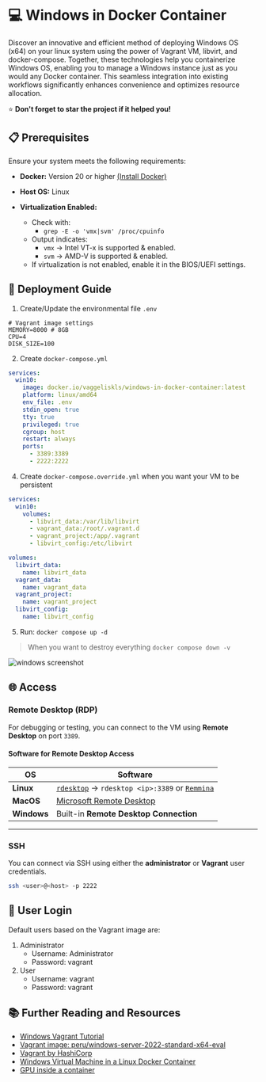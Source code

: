 # 💻 Windows in Docker Container
Discover an innovative and efficient method of deploying Windows OS (x64) on your linux system using the power of Vagrant VM, libvirt, and docker-compose. Together, these technologies help you containerize Windows OS, enabling you to manage a Windows instance just as you would any Docker container. This seamless integration into existing workflows significantly enhances convenience and optimizes resource allocation.

⭐ **Don't forget to star the project if it helped you!**

## 📋 Prerequisites

Ensure your system meets the following requirements:

- **Docker:** Version 20 or higher [(Install Docker)](https://www.docker.com/)

- **Host OS:** Linux

- **Virtualization Enabled:**
  - Check with:
    - `grep -E -o 'vmx|svm' /proc/cpuinfo`
  - Output indicates:
    - `vmx` → Intel VT-x is supported & enabled.
    - `svm` → AMD-V is supported & enabled.
  - If virtualization is not enabled, enable it in the BIOS/UEFI settings.

## 🚀 Deployment Guide

1. Create/Update the environmental file `.env`
```
# Vagrant image settings
MEMORY=8000 # 8GB
CPU=4
DISK_SIZE=100
```
2. Create `docker-compose.yml`
```yaml
services:
  win10:
    image: docker.io/vaggeliskls/windows-in-docker-container:latest
    platform: linux/amd64
    env_file: .env
    stdin_open: true
    tty: true
    privileged: true
    cgroup: host
    restart: always
    ports:
      - 3389:3389
      - 2222:2222
```
4. Create `docker-compose.override.yml` when you want your VM to be persistent
```yaml
services:
  win10:
    volumes:
      - libvirt_data:/var/lib/libvirt
      - vagrant_data:/root/.vagrant.d
      - vagrant_project:/app/.vagrant
      - libvirt_config:/etc/libvirt

volumes:
  libvirt_data:
    name: libvirt_data
  vagrant_data:
    name: vagrant_data
  vagrant_project:
    name: vagrant_project
  libvirt_config:
    name: libvirt_config
```

5. Run: `docker compose up -d`

> When you want to destroy everything `docker compose down -v`

![windows screenshot](https://github.com/vaggeliskls/windows-in-docker-container/blob/main/images/screen-1.png?raw=true )

## 🌐 Access  

### Remote Desktop (RDP)  
For debugging or testing, you can connect to the VM using **Remote Desktop** on port `3389`.  

#### Software for Remote Desktop Access  
| OS       | Software |
|----------|----------------|
| **Linux**   | [`rdesktop`](https://github.com/rdesktop/rdesktop) → `rdesktop <ip>:3389` or [`Remmina`](https://remmina.org/) |
| **MacOS**   | [Microsoft Remote Desktop](https://apps.apple.com/us/app/microsoft-remote-desktop/id1295203466?mt=12) |
| **Windows** | Built-in **Remote Desktop Connection** |

---

### SSH   
You can connect via SSH using either the **administrator** or **Vagrant** user credentials.  
```bash
ssh <user>@<host> -p 2222
```

## 🔑 User Login
Default users based on the Vagrant image are:

1. Administrator
    - Username: Administrator
    - Password: vagrant
1. User
    - Username: vagrant
    - Password: vagrant

## 📚 Further Reading and Resources

- [Windows Vagrant Tutorial](https://github.com/SecurityWeekly/vulhub-lab)
- [Vagrant image: peru/windows-server-2022-standard-x64-eval](https://app.vagrantup.com/peru/boxes/windows-server-2022-standard-x64-eval)
- [Vagrant by HashiCorp](https://www.vagrantup.com/)
- [Windows Virtual Machine in a Linux Docker Container](https://medium.com/axon-technologies/installing-a-windows-virtual-machine-in-a-linux-docker-container-c78e4c3f9ba1)
- [GPU inside a container](https://docs.nvidia.com/datacenter/cloud-native/container-toolkit/latest/install-guide.html)